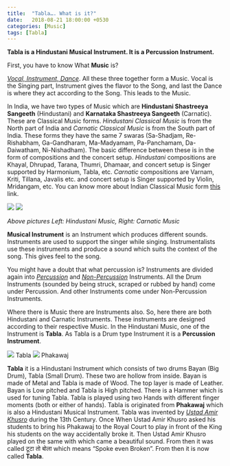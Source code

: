 ```yaml
---
title:  "Tabla…. What is it?"
date:   2018-08-21 18:00:00 +0530
categories: [Music]
tags: [Tabla]
---
```

**Tabla is a Hindustani Musical Instrument. It is a Percussion Instrument.**

First, you have to know What **Music** is?

<ins>*Vocal, Instrument, Dance*</ins>. All these three together form a Music. Vocal is the Singing part, Instrument gives the flavor to the Song, and last the Dance is where they act according to the Song. This leads to the Music.

In India, we have two types of Music which are **Hindustani Shastreeya Sangeeth** (Hindustani) and **Karnataka Shastreeya Sangeeth** (Carnatic). These are Classical Music forms. *Hindustani Classical Music* is from the North part of India and *Carnatic Classical Music* is from the South part of India. These forms they have the same 7 swaras (Sa-Shadjam, Re-Rishabham, Ga-Gandharam, Ma-Madyamam, Pa-Panchamam, Da-Daiwatham, Ni-Nishadham). The basic difference between these is in the form of compositions and the concert setup. *Hindustani* compositions are Khayal, Dhrupad, Tarana, Thumri, Dhamaar, and concert setup is Singer supported by Harmonium, Tabla, etc. *Carnatic* compositions are Varnam, Kriti, Tillana, Javalis etc. and concert setup is Singer supported by Violin, Mridangam, etc. You can know more about Indian Classical Music form [this][carnatic] link.

<img src="{{site.baseurl}}//assets/posts/tabla-what-is-it/hindustani.jpeg">
<img src="{{site.baseurl}}//assets/posts/tabla-what-is-it/carnatic.jpeg">

*Above pictures Left: Hindustani Music, Right: Carnatic Music*

**Musical Instrument** is an Instrument which produces different sounds. Instruments are used to support the singer while singing. Instrumentalists use these instruments and produce a sound which suits the context of the song. This gives feel to the song.

You might have a doubt that what percussion is? Instruments are divided again into <ins>*Percussion*</ins> and <ins>*Non-Percussion*</ins> Instruments. All the Drum Instruments (sounded by being struck, scraped or rubbed by hand) come under Percussion. And other Instruments come under Non-Percussion Instruments.

Where there is Music there are Instruments also. So, here there are both Hindustani and Carnatic Instruments. These instruments are designed according to their respective Music. In the Hindustani Music, one of the Instrument is **Tabla**. As Tabla is a Drum type Instrument it is a **Percussion Instrument**.

<img src="{{site.baseurl}}//assets/posts/tabla-what-is-it/tabla.jpeg">
Tabla

<img src="{{site.baseurl}}//assets/posts/tabla-what-is-it/phakawaj.jpeg">
Phakawaj

**Tabla** it is a Hindustani Instrument which consists of two drums Bayan (Big Drum), Tabla (Small Drum). These two are hollow from inside. Bayan is made of Metal and Tabla is made of Wood. The top layer is made of Leather. Bayan is Low pitched and Tabla is High pitched. There is a Hammer which is used for tuning Tabla. Tabla is played using two Hands with different finger moments (both or either of hands). Tabla is originated from **Phakawaj** which is also a Hindustani Musical Instrument. Tabla was invented by <ins>*Ustad Amir Khusro*</ins> during the 13th Century. Once When Ustad Amir Khusro asked his students to bring his Phakawaj to the Royal Court to play in front of the King his students on the way accidentally broke it. Then Ustad Amir Khusro played on the same with which came a beautiful sound. From then it was called टूटा तो बोला which means “Spoke even Broken”. From then it is now called **Tabla**.

[carnatic]:     https://en.wikipedia.org/wiki/Indian_classical_music
